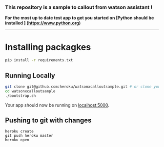 ### This repository is a sample to callout from watson assistant !

**For the most up to date test app to get you started on 
[Python should be installed ] (https://www.python.org)**

---

# Installing packagkes
```sh
pip install -r requirements.txt 
```


## Running Locally



```sh
git clone git@github.com:heroku/watsonxcalloutsample.git # or clone your own fork
cd watsonxcalloutsample
./bootstrap.sh
```

Your app should now be running on [localhost:5000](http://localhost:5000/).

## Pushing to git with changes

```
heroku create
git push heroku master
heroku open
```
